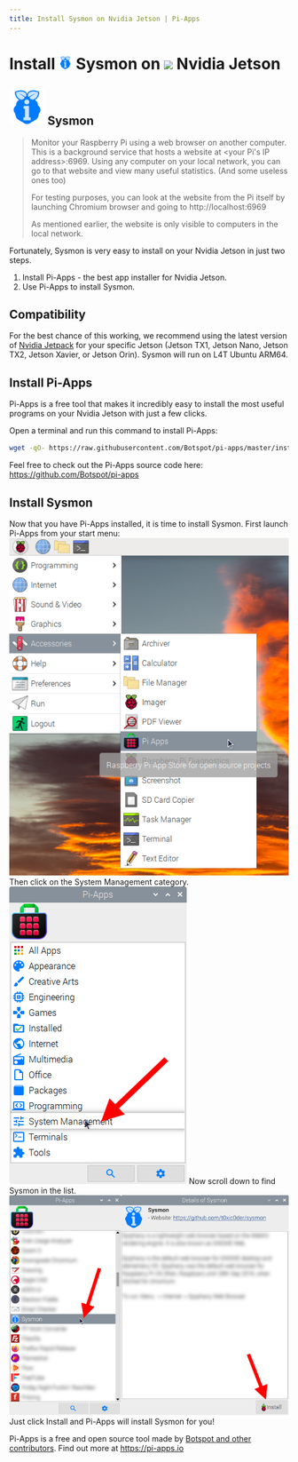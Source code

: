 ```yaml
---
title: Install Sysmon on Nvidia Jetson | Pi-Apps
---
```

<div class="simple-install-content content">

# Install <img src="/img/app-icons/Sysmon/icon-64.png" height=24> Sysmon on <img src=https://assets.nvidiagrid.net/favicon.ico height=24> Nvidia Jetson

## <img src="/img/app-icons/Sysmon/icon-64.png"> Sysmon
> Monitor your Raspberry Pi using a web browser on another computer.
> This is a background service that hosts a website at <your Pi's IP address>:6969. Using any computer on your local network, you can go to that website and view many useful statistics. (And some useless ones too)
> 
> For testing purposes, you can look at the website from the Pi itself by launching Chromium browser and going to http://localhost:6969
> 
> As mentioned earlier, the website is only visible to computers in the local network.

Fortunately, Sysmon is very easy to install on your Nvidia Jetson in just two steps.
1. Install Pi-Apps - the best app installer for Nvidia Jetson.
2. Use Pi-Apps to install Sysmon.
</div>
<div class="simple-install-content content">

## Compatibility
For the best chance of this working, we recommend using the latest version of [Nvidia Jetpack](https://developer.nvidia.com/embedded/jetpack-archive) for your specific Jetson (Jetson TX1, Jetson Nano, Jetson TX2, Jetson Xavier, or Jetson Orin).
Sysmon will run on L4T Ubuntu ARM64.
</div>
<div class="simple-install-content content">

## Install Pi-Apps

Pi-Apps is a free tool that makes it incredibly easy to install the most useful programs on your Nvidia Jetson with just a few clicks.

Open a terminal and run this command to install Pi-Apps:
```bash
wget -qO- https://raw.githubusercontent.com/Botspot/pi-apps/master/install | bash
```
Feel free to check out the Pi-Apps source code here: https://github.com/Botspot/pi-apps
</div>
<div class="simple-install-content content">

## Install Sysmon

Now that you have Pi-Apps installed, it is time to install Sysmon.
First launch Pi-Apps from your start menu:
<img src="/img/start-menu.png">
Then click on the System Management category.
<img src="/img/category-selections/System Management.png">
Now scroll down to find Sysmon in the list.
<img src="/img/app-icons/Sysmon/app-selection.png">
Just click Install and Pi-Apps will install Sysmon for you!
</div>
<div class="simple-install-content content">

Pi-Apps is a free and open source tool made by [Botspot and other contributors](/about/#contributors). Find out more at https://pi-apps.io
</div>
